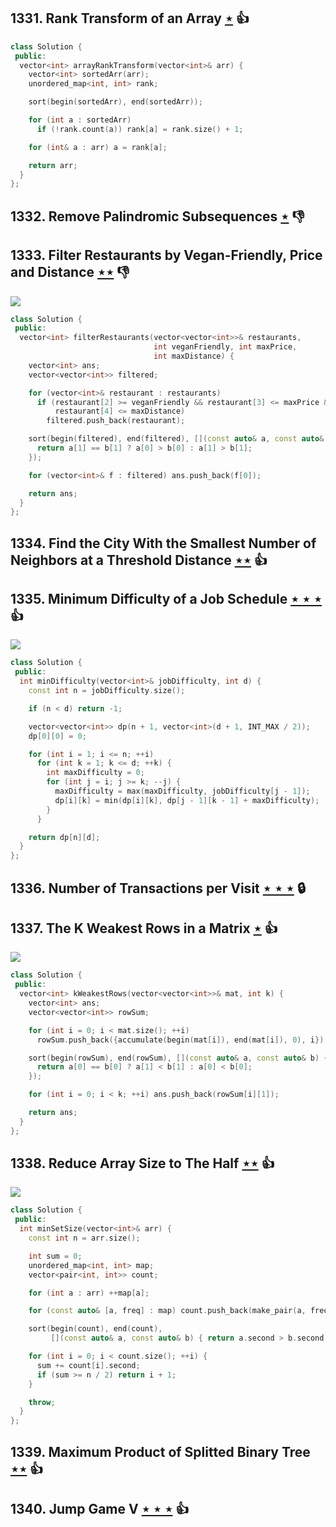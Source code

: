 ## 1331. Rank Transform of an Array [$\star$](https://leetcode.com/problems/rank-transform-of-an-array) :thumbsup:

```cpp
class Solution {
 public:
  vector<int> arrayRankTransform(vector<int>& arr) {
    vector<int> sortedArr(arr);
    unordered_map<int, int> rank;

    sort(begin(sortedArr), end(sortedArr));

    for (int a : sortedArr)
      if (!rank.count(a)) rank[a] = rank.size() + 1;

    for (int& a : arr) a = rank[a];

    return arr;
  }
};
```

## 1332. Remove Palindromic Subsequences [$\star$](https://leetcode.com/problems/remove-palindromic-subsequences) :thumbsdown:

## 1333. Filter Restaurants by Vegan-Friendly, Price and Distance [$\star\star$](https://leetcode.com/problems/filter-restaurants-by-vegan-friendly-price-and-distance) :thumbsdown:

![](https://img.shields.io/badge/-Sort-0F2540.svg?style=flat-square)

```cpp
class Solution {
 public:
  vector<int> filterRestaurants(vector<vector<int>>& restaurants,
                                int veganFriendly, int maxPrice,
                                int maxDistance) {
    vector<int> ans;
    vector<vector<int>> filtered;

    for (vector<int>& restaurant : restaurants)
      if (restaurant[2] >= veganFriendly && restaurant[3] <= maxPrice &&
          restaurant[4] <= maxDistance)
        filtered.push_back(restaurant);

    sort(begin(filtered), end(filtered), [](const auto& a, const auto& b) {
      return a[1] == b[1] ? a[0] > b[0] : a[1] > b[1];
    });

    for (vector<int>& f : filtered) ans.push_back(f[0]);

    return ans;
  }
};
```

## 1334. Find the City With the Smallest Number of Neighbors at a Threshold Distance [$\star\star$](https://leetcode.com/problems/find-the-city-with-the-smallest-number-of-neighbors-at-a-threshold-distance) :thumbsup:

## 1335. Minimum Difficulty of a Job Schedule [$\star\star\star$](https://leetcode.com/problems/minimum-difficulty-of-a-job-schedule) :thumbsup:

![](https://img.shields.io/badge/-Dynamic%20Programming-113285.svg?style=flat-square)

```cpp
class Solution {
 public:
  int minDifficulty(vector<int>& jobDifficulty, int d) {
    const int n = jobDifficulty.size();

    if (n < d) return -1;

    vector<vector<int>> dp(n + 1, vector<int>(d + 1, INT_MAX / 2));
    dp[0][0] = 0;

    for (int i = 1; i <= n; ++i)
      for (int k = 1; k <= d; ++k) {
        int maxDifficulty = 0;
        for (int j = i; j >= k; --j) {
          maxDifficulty = max(maxDifficulty, jobDifficulty[j - 1]);
          dp[i][k] = min(dp[i][k], dp[j - 1][k - 1] + maxDifficulty);
        }
      }

    return dp[n][d];
  }
};
```

## 1336. Number of Transactions per Visit [$\star\star\star$](https://leetcode.com/problems/number-of-transactions-per-visit) 🔒

## 1337. The K Weakest Rows in a Matrix [$\star$](https://leetcode.com/problems/the-k-weakest-rows-in-a-matrix) :thumbsup:

![](https://img.shields.io/badge/-Binary%20Search-1B813E.svg?style=flat-square)

```cpp
class Solution {
 public:
  vector<int> kWeakestRows(vector<vector<int>>& mat, int k) {
    vector<int> ans;
    vector<vector<int>> rowSum;

    for (int i = 0; i < mat.size(); ++i)
      rowSum.push_back({accumulate(begin(mat[i]), end(mat[i]), 0), i});

    sort(begin(rowSum), end(rowSum), [](const auto& a, const auto& b) {
      return a[0] == b[0] ? a[1] < b[1] : a[0] < b[0];
    });

    for (int i = 0; i < k; ++i) ans.push_back(rowSum[i][1]);

    return ans;
  }
};
```

## 1338. Reduce Array Size to The Half [$\star\star$](https://leetcode.com/problems/reduce-array-size-to-the-half) :thumbsup:

![](https://img.shields.io/badge/-Greedy-0B346E.svg?style=flat-square)

```cpp
class Solution {
 public:
  int minSetSize(vector<int>& arr) {
    const int n = arr.size();

    int sum = 0;
    unordered_map<int, int> map;
    vector<pair<int, int>> count;

    for (int a : arr) ++map[a];

    for (const auto& [a, freq] : map) count.push_back(make_pair(a, freq));

    sort(begin(count), end(count),
         [](const auto& a, const auto& b) { return a.second > b.second; });

    for (int i = 0; i < count.size(); ++i) {
      sum += count[i].second;
      if (sum >= n / 2) return i + 1;
    }

    throw;
  }
};
```

## 1339. Maximum Product of Splitted Binary Tree [$\star\star$](https://leetcode.com/problems/maximum-product-of-splitted-binary-tree) :thumbsup:

## 1340. Jump Game V [$\star\star\star$](https://leetcode.com/problems/jump-game-v) :thumbsup:
